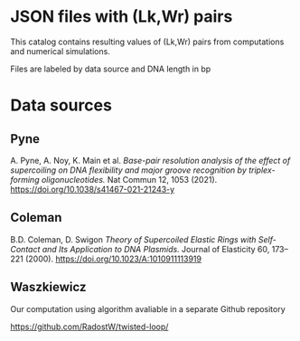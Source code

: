 # JSON files with (Lk,Wr) pairs

This catalog contains resulting values of (Lk,Wr) pairs from computations and numerical simulations.

Files are labeled by data source and DNA length in bp

# Data sources

## Pyne
A. Pyne, A. Noy, K. Main et al.
*Base-pair resolution analysis of the effect of supercoiling on DNA 
flexibility and major groove recognition by triplex-forming oligonucleotides.*
Nat Commun 12, 1053 (2021). 
https://doi.org/10.1038/s41467-021-21243-y

## Coleman
B.D. Coleman, D. Swigon
*Theory of Supercoiled Elastic Rings with Self-Contact and Its Application 
to DNA Plasmids.*
Journal of Elasticity 60, 173–221 (2000). 
https://doi.org/10.1023/A:1010911113919

## Waszkiewicz
Our computation using algorithm avaliable in a separate Github repository

https://github.com/RadostW/twisted-loop/
